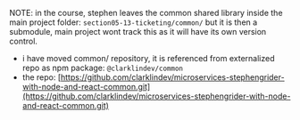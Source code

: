 NOTE: in the course, stephen leaves the common shared library inside the main project folder: `section05-13-ticketing/common/`
but it is then a submodule, main project wont track this as it will have its own version control.
- i have moved common/ repository, it is referenced from externalized repo as npm package: `@clarklindev/common`
- the repo: [https://github.com/clarklindev/microservices-stephengrider-with-node-and-react-common.git](https://github.com/clarklindev/microservices-stephengrider-with-node-and-react-common.git)